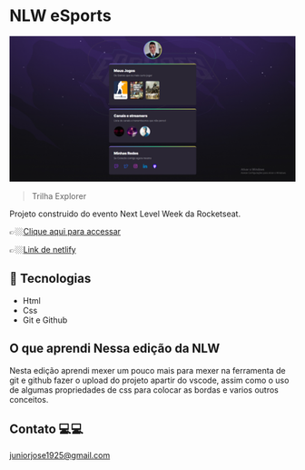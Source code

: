 # NLW  eSports 

![preview](./.github/preview.png)


> Trilha Explorer 

Projeto construido do evento Next Level Week da Rocketseat.

👉🏼[Clique aqui para accessar](https://eclectic-gumdrop-d4b01a.netlify.app/)

👉🏼[Link de netlify](https://jose26362780.github.io/nlw-esports-explorer/)

##   🔧 Tecnologias


- Html 
- Css
- Git e Github

## O que aprendi Nessa edição da NLW 

 Nesta edição aprendi mexer um pouco mais para mexer na ferramenta de git e github fazer o upload do projeto apartir do vscode, assim como o uso de algumas propriedades de css para colocar as bordas e varios outros conceitos.

## Contato 💻💻

juniorjose1925@gmail.com
